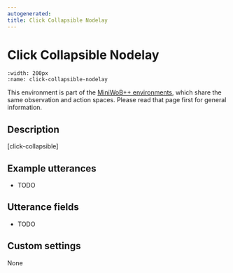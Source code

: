 ```yaml
---
autogenerated:
title: Click Collapsible Nodelay
---
```


# Click Collapsible Nodelay

```{figure} ../../_static/videos/miniwob/click-collapsible-nodelay.gif 
:width: 200px
:name: click-collapsible-nodelay
```

This environment is part of the <a href='..'>MiniWoB++ environments</a>, which share the same observation and action spaces. Please read that page first for general information.

## Description

[click-collapsible]

## Example utterances

* TODO

## Utterance fields

* TODO

## Custom settings

None
